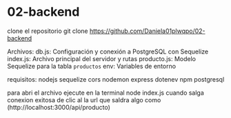 # 02-backend

clone el repositorio git clone https://github.com/Daniela01plwqpo/02-backend

Archivos:
db.js: Configuración y conexión a PostgreSQL con Sequelize
index.js: Archivo principal del servidor y rutas 
producto.js: Modelo Sequelize para la tabla `productos`
env: Variables de entorno 

requisitos:
nodejs
sequelize
cors
nodemon
express
dotenev
npm
postgresql

para abri el archivo ejecute en la terminal node index.js
cuando salga conexion exitosa de clic al la url que saldra algo como (http://localhost:3000/api/producto)



